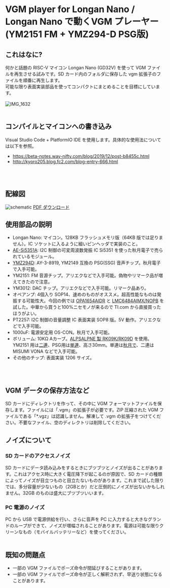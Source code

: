 # VGM player for Longan Nano / Longan Nano で動くVGM プレーヤー (YM2151 FM + YMZ294-D PSG版)


## これはなに?
何かと話題の RISC-V マイコン Longan Nano (GD32V) を使って VGM ファイルを再生させる試みです。SD カード内のフォルダに保存した vgm 拡張子のファイルを順番に再生します。<br>
可能な限り表面実装部品を使ってコンパクトにまとめることを目標にしています。
<br><br>
![IMG_1632](https://user-images.githubusercontent.com/13434151/115113300-952b9580-9fc4-11eb-808a-bc6cd5cee498.jpg)
<br>
<br>
## コンパイルとマイコンへの書き込み
Visual Studio Code + PlatformIO IDE を使用します。具体的な使用法については以下を参照。<br>
- https://beta-notes.way-nifty.com/blog/2019/12/post-b8455c.html<br>
- http://kyoro205.blog.fc2.com/blog-entry-666.html 
<br>
<br>

## 配線図
![schematic](https://user-images.githubusercontent.com/13434151/115111944-eb490a80-9fbd-11eb-9e33-226da5a9723a.png)
<a href="https://github.com/Fujix1/Retrofire/files/6329152/LonganVGM.pdf">PDF ダウンロード</a>


## 使用部品の説明
- Longan Nano: マイコン。128KB フラッシュメモリ版（64KB 版では足りません）。IC ソケットに入るように細いピンヘッダで実装のこと。
- [AE-Si5351A](https://akizukidenshi.com/catalog/g/gK-10679/): I2C 制御の可変周波数発振 IC Si5351 を使った秋月電子で売られているモジュール。
- [YMZ294D](https://akizukidenshi.com/catalog/g/gI-12141/): AY-3-8919, YM2149 互換の PSG(SSG) 音声チップ。秋月電子で入手可能。
- YM2151: FM 音源チップ。アリエクなどで入手可能。偽物やリマーク品が増えてきたので注意。
- YM3012: DAC チップ。アリエクなどで入手可能。リマーク品あり。
- オペアンプ: 4個入り SOP14、速めのものがオススメ。超高性能なものは発振する可能性大。今回の例では [OPA1654AIDR](https://www.ti.com/store/ti/en/p/product/?p=OPA1654AIDR) と [LMC6484AIMX/NOPB](https://www.ti.com/store/ti/en/p/product/?p=LMC6484AIMX/NOPB) を試した。中華から買うと100%ニセモノが来るので TI.com から直接買ったほうがよい。
- PT2257: I2C 制御の音量調整 IC 表面実装 SOP8 版。5V 動作。アリエクなどで入手可能。
- 1000uF: 電源安定用 OS-CON。秋月で入手可能。 
- ボリューム: 10KΩ Aカーブ。[ALPSALPNE 製 RK09K/RK09D](https://tech.alpsalpine.com/prod/j/html/potentiometer/rotarypotentiometers/rk09k/rk09k_list.html) を使用。YM2151 用は[二連](https://tech.alpsalpine.com/prod/j/html/potentiometer/rotarypotentiometers/rk09k/rk09k12c0a8k.html)、PSG用は[単連](https://tech.alpsalpine.com/prod/j/html/potentiometer/rotarypotentiometers/rk09k/rk09d117000c.html)、高さ30mm。単連は[秋月で](https://akizukidenshi.com/catalog/g/gP-14773/)、二連は MISUMI VONA などで入手可能。
- その他のチップ: 表面実装 1206 サイズ。
<br>
<br>

## VGM データの保存方法など

SD カードにディレクトリを作って、その中に VGM フォーマットファイルを保存します。ファイルには「.vgm」の拡張子が必要です。ZIP 圧縮された VGM ファイルである「*.vgz」は認識しません。解凍して .vgm の拡張子をつけてください。不要なファイル、空のディレクトリは削除してください。


## ノイズについて
### SD カードのアクセスノイズ
SD カードにデータ読み込みをするときにブツブツとノイズが出ることがあります。これはアクセス時に大きく電圧降下が起こるのが原因で、SD カードの種類によってノイズが目立つものと目立たないものがあります。これまで試した限りでは、多分容量が少ないもの（2GBとか）だと圧倒的にノイズが出ないかもしれません。32GB のものは盛大にブツブツいいます。

### PC 電源のノイズ
PC から USB で電源供給を行い、さらに音声を PC に入力すると大きなグランドのループができて、ノイズが増幅されることがあります。電源は可能な限りクリーンなもの（モバイルバッテリーなど）を使ってください。
<br>
<br>

## 既知の問題点

- 一部の VGM ファイルでポーズ命令が間延びすることがあります。
- 一部の VGM ファイルでポーズ命令が正しく解釈されず、早送り状態になることがあります。
